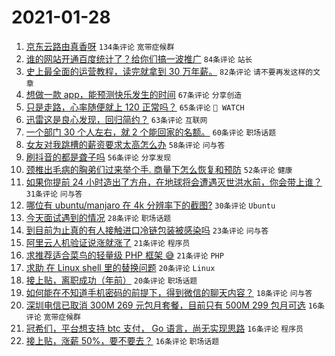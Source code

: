 # 2021-01-28

1. [京东云路由真香呀](https://www.v2ex.com/t/749121) `134条评论` `宽带症候群`
1. [谁的网站开通百度统计了？给你们搞一波推广](https://www.v2ex.com/t/749107) `84条评论` `站长`
1. [史上最全面的运营教程，读完就拿到 30 万年薪。](https://www.v2ex.com/t/749163) `82条评论` `请不要再发这样的文章`
1. [想做一款 app，能预测快乐发生的时间](https://www.v2ex.com/t/749161) `67条评论` `分享创造`
1. [只是走路，心率随便就上 120 正常吗？](https://www.v2ex.com/t/749190) `65条评论` ` WATCH`
1. [迅雷这是良心发现，回归简约？](https://www.v2ex.com/t/749096) `63条评论` `互联网`
1. [一个部门 30 个人左右，就 2 个能回家的名额。](https://www.v2ex.com/t/749131) `60条评论` `职场话题`
1. [女友对我跳槽的薪资要求太高怎么办](https://www.v2ex.com/t/749289) `58条评论` `问与答`
1. [刷抖音的都是聋子吗](https://www.v2ex.com/t/749097) `56条评论` `分享发现`
1. [颈椎出毛病的胸弟们过来举个手. 商量下怎么恢复和预防](https://www.v2ex.com/t/749108) `52条评论` `健康`
1. [如果你提前 24 小时造出了方舟，在地球将会遭遇灭世洪水前，你会带上谁？](https://www.v2ex.com/t/749093) `31条评论` `问与答`
1. [哪位有 ubuntu/manjaro 在 4k 分辨率下的截图?](https://www.v2ex.com/t/749254) `30条评论` `Ubuntu`
1. [今天面试遇到的情况](https://www.v2ex.com/t/749291) `28条评论` `职场话题`
1. [到目前为止真的有人接触进口冷链包装被感染吗](https://www.v2ex.com/t/749316) `23条评论` `问与答`
1. [阿里云人机验证说涨就涨了](https://www.v2ex.com/t/749263) `21条评论` `程序员`
1. [求推荐适合菜鸟的轻量级 PHP 框架 😅](https://www.v2ex.com/t/749247) `21条评论` `PHP`
1. [求助 在 Linux shell 里的替换问题](https://www.v2ex.com/t/749294) `20条评论` `Linux`
1. [接上贴，离职成功（年前）](https://www.v2ex.com/t/749094) `20条评论` `职场话题`
1. [如何能在不知道手机密码的前提下，得到微信的聊天内容？](https://www.v2ex.com/t/749264) `18条评论` `问与答`
1. [深圳电信已取消 300M 269 元包月套餐，目前只有 500M 299 包月可选](https://www.v2ex.com/t/749281) `16条评论` `宽带症候群`
1. [冠希们，平台想支持 btc 支付， Go 语言，尚无实现思路](https://www.v2ex.com/t/749221) `16条评论` `程序员`
1. [接上贴，涨薪 50%，要不要去？](https://www.v2ex.com/t/749109) `16条评论` `职场话题`
